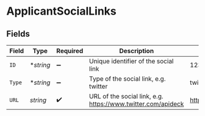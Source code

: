# ApplicantSocialLinks


## Fields

| Field                                                        | Type                                                         | Required                                                     | Description                                                  | Example                                                      |
| ------------------------------------------------------------ | ------------------------------------------------------------ | ------------------------------------------------------------ | ------------------------------------------------------------ | ------------------------------------------------------------ |
| `ID`                                                         | **string*                                                    | :heavy_minus_sign:                                           | Unique identifier of the social link                         | 12345                                                        |
| `Type`                                                       | **string*                                                    | :heavy_minus_sign:                                           | Type of the social link, e.g. twitter                        | twitter                                                      |
| `URL`                                                        | *string*                                                     | :heavy_check_mark:                                           | URL of the social link, e.g. https://www.twitter.com/apideck | https://www.twitter.com/apideck                              |